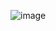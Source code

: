 ![image](https://github.com/trantrunghau0102/3t-aws-architecture/assets/91721874/bfa3faf0-273f-4959-a93d-b24435bfd9d7)
